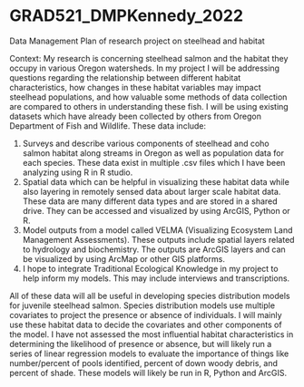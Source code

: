 # GRAD521_DMPKennedy_2022
Data Management Plan of research project on steelhead and habitat

Context:
My research is concerning steelhead salmon and the habitat they occupy in various Oregon watersheds. In my project I will be addressing questions regarding the relationship between different habitat characteristics, how changes in these habitat variables may impact steelhead populations, and how valuable some methods of data collection are compared to others in understanding these fish. 
I will be using existing datasets which have already been collected by others from Oregon Department of Fish and Wildlife. These data include:

1.	Surveys and describe various components of steelhead and coho salmon habitat along streams in Oregon as well as population data for each species. These data exist in multiple .csv files which I have been analyzing using R in R studio. 
2.	Spatial data which can be helpful in visualizing these habitat data while also layering in remotely sensed data about larger scale habitat data. These data are many different data types and are stored in a shared drive. They can be accessed and visualized by using ArcGIS, Python or R.
3.	Model outputs from a model called VELMA (Visualizing Ecosystem Land Management Assessments). These outputs include spatial layers related to hydrology and biochemistry. The outputs are ArcGIS layers and can be visualized by using ArcMap or other GIS platforms. 
4.	I hope to integrate Traditional Ecological Knowledge in my project to help inform my models. This may include interviews and transcriptions. 

All of these data will all be useful in developing species distribution models for juvenile steelhead salmon. Species distribution models use multiple covariates to project the presence or absence of individuals. I will mainly use these habitat data to decide the covariates and other components of the model. I have not assessed the most influential habitat characteristics in determining the likelihood of presence or absence, but will likely run a series of linear regression models to evaluate the importance of things like number/percent of pools identified, percent of down woody debris, and percent of shade. These models will likely be run in R, Python and ArcGIS. 
